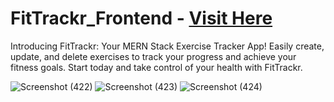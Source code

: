 # FitTrackr_Frontend - [Visit Here](https://exercise-tracker-frontend.onrender.com/)
Introducing FitTrackr: Your MERN Stack Exercise Tracker App! Easily create, update, and delete exercises to track your progress and achieve your fitness goals. 
Start today and take control of your health with FitTrackr.

![Screenshot (422)](https://github.com/ROHIT32767/Exercise-Tracker_App_Frontend/assets/102759922/2e75fd42-cecb-4f53-958f-d3f05f23e1e4)
![Screenshot (423)](https://github.com/ROHIT32767/Exercise-Tracker_App_Frontend/assets/102759922/7ab2c79f-d334-4a08-9d8e-1d4c0a7c3ec1)
![Screenshot (424)](https://github.com/ROHIT32767/Exercise-Tracker_App_Frontend/assets/102759922/f53137c1-411a-45a7-8d4c-37eddbbf16bc)
